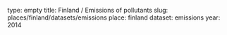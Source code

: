 type: empty
title: Finland / Emissions of pollutants
slug: places/finland/datasets/emissions
place: finland
dataset: emissions
year: 2014
